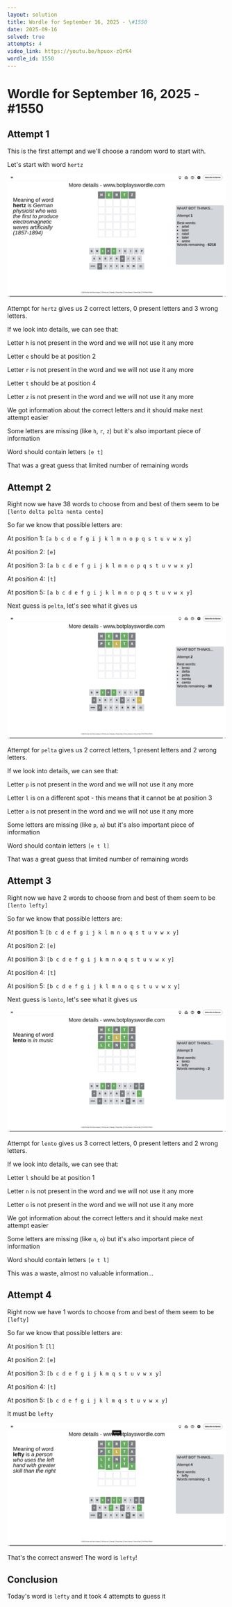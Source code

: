 ```yaml
---
layout: solution
title: Wordle for September 16, 2025 - \#1550
date: 2025-09-16
solved: true
attempts: 4
video_link: https://youtu.be/hpuox-zQrK4
wordle_id: 1550
---
```


# Wordle for September 16, 2025 - \#1550

## Attempt 1

This is the first attempt and we'll choose a random word to start with.

Let's start with word `hertz`

![Attempt 1](2025-09-16/attempt-1.png)

Attempt for `hertz` gives us 2 correct letters, 0 present letters and 3 wrong letters.

If we look into details, we can see that:

Letter `h` is not present in the word and we will not use it any more

Letter `e` should be at position 2

Letter `r` is not present in the word and we will not use it any more

Letter `t` should be at position 4

Letter `z` is not present in the word and we will not use it any more

We got information about the correct letters and it should make next attempt easier

Some letters are missing (like `h`, `r`, `z`) but it's also important piece of information

Word should contain letters `[e t]`

That was a great guess that limited number of remaining words



## Attempt 2

Right now we have 38 words to choose from and best of them seem to be `[lento delta pelta nenta cento]`

So far we know that possible letters are:

At position 1: `[a b c d e f g i j k l m n o p q s t u v w x y]`

At position 2: `[e]`

At position 3: `[a b c d e f g i j k l m n o p q s t u v w x y]`

At position 4: `[t]`

At position 5: `[a b c d e f g i j k l m n o p q s t u v w x y]`

Next guess is `pelta`, let's see what it gives us

![Attempt 2](2025-09-16/attempt-2.png)

Attempt for `pelta` gives us 2 correct letters, 1 present letters and 2 wrong letters.

If we look into details, we can see that:

Letter `p` is not present in the word and we will not use it any more

Letter `l` is on a different spot - this means that it cannot be at position 3

Letter `a` is not present in the word and we will not use it any more

Some letters are missing (like `p`, `a`) but it's also important piece of information

Word should contain letters `[e t l]`

That was a great guess that limited number of remaining words



## Attempt 3

Right now we have 2 words to choose from and best of them seem to be `[lento lefty]`

So far we know that possible letters are:

At position 1: `[b c d e f g i j k l m n o q s t u v w x y]`

At position 2: `[e]`

At position 3: `[b c d e f g i j k m n o q s t u v w x y]`

At position 4: `[t]`

At position 5: `[b c d e f g i j k l m n o q s t u v w x y]`

Next guess is `lento`, let's see what it gives us

![Attempt 3](2025-09-16/attempt-3.png)

Attempt for `lento` gives us 3 correct letters, 0 present letters and 2 wrong letters.

If we look into details, we can see that:

Letter `l` should be at position 1

Letter `n` is not present in the word and we will not use it any more

Letter `o` is not present in the word and we will not use it any more

We got information about the correct letters and it should make next attempt easier

Some letters are missing (like `n`, `o`) but it's also important piece of information

Word should contain letters `[e t l]`

This was a waste, almost no valuable information...



## Attempt 4

Right now we have 1 words to choose from and best of them seem to be `[lefty]`

So far we know that possible letters are:

At position 1: `[l]`

At position 2: `[e]`

At position 3: `[b c d e f g i j k m q s t u v w x y]`

At position 4: `[t]`

At position 5: `[b c d e f g i j k l m q s t u v w x y]`

It must be `lefty`

![Attempt 4](2025-09-16/attempt-4.png)

That's the correct answer! The word is `lefty`!

## Conclusion

Today's word is `lefty` and it took 4 attempts to guess it

